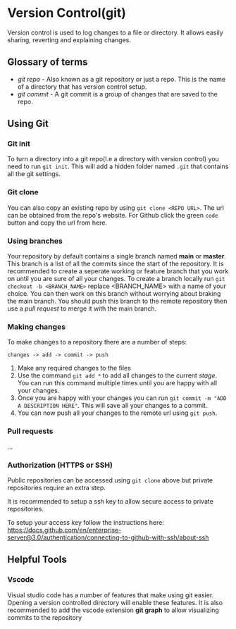 # Version Control(git)

Version control is used to log changes to a file or directory. It allows easily sharing, reverting and explaining changes.

## Glossary of terms

 - *git repo* - Also known as a git repository or just a repo. This is the name of a directory that has version control setup.
 - *git commit* - A git commit is a group of changes that are saved to the repo. 

## Using Git

### Git init

To turn a directory into a git repo(I.e a directory with version control) you need to run `git init`. This will add a hidden folder named `.git` that contains all the git settings.


### Git clone

You can also copy an existing repo by using `git clone <REPO URL>`. The url can be obtained from the repo's website. For Github click the green `code` button and copy the url from here.

### Using branches

Your repository by default contains a single branch named **main** or **master**. This branch is a list of all the commits since the start of the repository.
It is recommended to create a seperate working or feature branch that you work on until you are sure of all your changes.
To create a branch locally run `git checkout -b <BRANCH_NAME>` replace <BRANCH_NAME> with a name of your choice. 
You can then work on this branch without worrying about braking the main branch. You should push this branch to the remote repository then use a *pull request* to merge it with the main branch.

### Making changes

To make changes to a repository there are a number of steps:

`changes -> add -> commit -> push`

1) Make any required changes to the files
2) Use the command `git add *` to add all changes to the current *stage*. You can run this command multiple times until you are happy with all your changes.
3) Once you are happy with your changes you can run `git commit -m "ADD A DESCRIPTION HERE"`. This will save all your changes to a commit.
4) You can now push all your changes to the remote url using `git push`.

### Pull requests

...

### Authorization (HTTPS or SSH)

Public repositories can be accessed using `git clone` above but private repositories require an extra step.

It is recommended to setup a ssh key to allow secure access to private repositories.

To setup your access key follow the instructions here: https://docs.github.com/en/enterprise-server@3.0/authentication/connecting-to-github-with-ssh/about-ssh

## Helpful Tools

### Vscode

Visual studio code has a number of features that make using git easier. Opening a version controlled directory will enable these features.
It is also recommended to add the vscode extension **git graph** to allow visualizing commits to the repository
